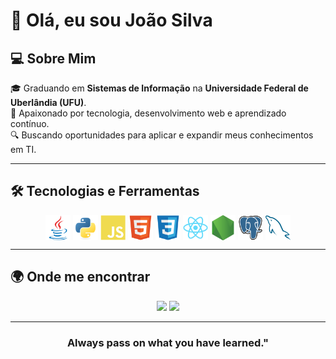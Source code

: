 # 👋 Olá, eu sou João Silva

## 💻 Sobre Mim

🎓 Graduando em **Sistemas de Informação** na **Universidade Federal de Uberlândia (UFU)**.<br>
🚀 Apaixonado por tecnologia, desenvolvimento web e aprendizado contínuo.<br>
🔍 Buscando oportunidades para aplicar e expandir meus conhecimentos em TI.

---

## 🛠️ Tecnologias e Ferramentas

<div align="center">
  <img align="center" alt="Java" height="40" src="https://raw.githubusercontent.com/devicons/devicon/master/icons/java/java-original.svg">
  <img align="center" alt="Python" height="40" src="https://raw.githubusercontent.com/devicons/devicon/master/icons/python/python-original.svg">
  <img align="center" alt="JavaScript" height="40" src="https://raw.githubusercontent.com/devicons/devicon/master/icons/javascript/javascript-plain.svg">
  <img align="center" alt="HTML" height="40" src="https://raw.githubusercontent.com/devicons/devicon/master/icons/html5/html5-original.svg">
  <img align="center" alt="CSS" height="40" src="https://raw.githubusercontent.com/devicons/devicon/master/icons/css3/css3-original.svg">
  <img align="center" alt="React" height="40" src="https://raw.githubusercontent.com/devicons/devicon/master/icons/react/react-original.svg">
  <img align="center" alt="NodeJS" height="40" src="https://raw.githubusercontent.com/devicons/devicon/master/icons/nodejs/nodejs-original.svg">
  <img align="center" alt="PostgreSQL" height="40" src="https://raw.githubusercontent.com/devicons/devicon/master/icons/postgresql/postgresql-original.svg">
  <img align="center" alt="MySQL" height="40" src="https://raw.githubusercontent.com/devicons/devicon/master/icons/mysql/mysql-original.svg">
</div>

---

## 🌍 Onde me encontrar

<div align="center">
  <a href="mailto:joaofelipe0143@gmail.com"><img src="https://img.shields.io/badge/Gmail-D14836?style=for-the-badge&logo=gmail&logoColor=white" target="_blank"></a>
  <a href="https://www.linkedin.com/in/joao-silva-jfs/"><img src="https://img.shields.io/badge/LinkedIn-0077B5?style=for-the-badge&logo=linkedin&logoColor=white" target="_blank"></a>

---

### Always pass on what you have learned."
